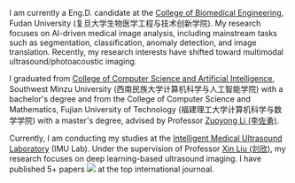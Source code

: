 I am currently a Eng.D. candidate at the [College of Biomedical Engineering](https://bme-college.fudan.edu.cn/main.htm), Fudan University (复旦大学生物医学工程与技术创新学院). My research focuses on AI-driven medical image analysis, including mainstream tasks such as segmentation, classification, anomaly detection, and image translation. Recently, my research interests have shifted toward multimodal ultrasound/photoacoustic imaging.

I graduated from [College of Computer Science and Artificial Intelligence](https://jkxy.swun.edu.cn/), Southwest Minzu University (西南民族大学计算机科学与人工智能学院) with a bachelor's degree and from the College of Computer Science and Mathematics, Fujian University of Technology (福建理工大学计算机科学与数学学院) with a master's degree, advised by Professor [Zuoyong Li (李佐勇)](https://jsj.mju.edu.cn/2025/0227/c6122a195672/page.htm).

Currently, I am conducting my studies at the [Intelligent Medical Ultrasound Laboratory](https://imu.fudan.edu.cn/index.htm) (IMU Lab). Under the supervision of Professor [Xin Liu (刘欣)](https://bme-college.fudan.edu.cn/lx1/main.htm), my research focuses on deep learning-based ultrasound imaging. I have published 5+ papers <a href='https://scholar.google.com/citations?user=srI1hRMAAAAJ&hl=zh-CN'><img src="https://img.shields.io/endpoint?logo=Google%20Scholar&url=https%3A%2F%2Fcdn.jsdelivr.net%2Fgh%2FLQH89757%2Flinqinghua.github.io@google-scholar-stats%2Fgs_data_shieldsio.json&labelColor=f6f6f6&color=9cf&style=flat&label=citations"></a> at the top international journoal.

